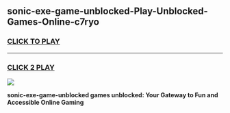 
## sonic-exe-game-unblocked-Play-Unblocked-Games-Online-c7ryo
<h3>
<a href="https://premium76.site?title=sonic-exe-game-unblocked&ref=25A">CLICK TO PLAY</a></h3>
<hr>

<h3>
<a href="https://premium76.site?title=sonic-exe-game-unblocked&ref=25A">CLICK 2 PLAY</a>
  
</h3>

<a href="https://premium76.site?title=sonic-exe-game-unblocked&ref=25A"><img src="https://clearcache.store/games.png"></a>


**sonic-exe-game-unblocked games unblocked: Your Gateway to Fun and Accessible Online Gaming**
